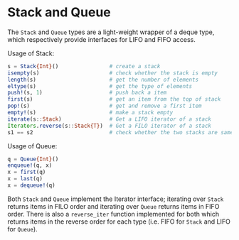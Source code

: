 # Stack and Queue

The `Stack` and `Queue` types are a light-weight wrapper of a deque
type, which respectively provide interfaces for LIFO and FIFO access.

Usage of Stack:

```julia
s = Stack{Int}()                # create a stack
isempty(s)                      # check whether the stack is empty
length(s)                       # get the number of elements
eltype(s)                       # get the type of elements
push!(s, 1)                     # push back a item
first(s)                        # get an item from the top of stack
pop!(s)                         # get and remove a first item
empty!(s)                       # make a stack empty
iterate(s::Stack)               # Get a LIFO iterator of a stack
Iterators.reverse(s::Stack{T})  # Get a FILO iterator of a stack
s1 == s2                        # check whether the two stacks are same
```

Usage of Queue:

```julia
q = Queue{Int}()
enqueue!(q, x)
x = first(q)
x = last(q)
x = dequeue!(q)
```

Both `Stack` and `Queue` implement the Iterator interface; iterating
over `Stack` returns items in FILO order and iterating over `Queue`
returns items in FIFO order. There is also a `reverse_iter` function
implemented for both which returns items in the reverse order for each
type (i.e. FIFO for `Stack` and LIFO for `Queue`).
